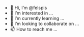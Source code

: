 - 👋 Hi, I’m @felspis
- 👀 I’m interested in ...
- 🌱 I’m currently learning ...
- 💞️ I’m looking to collaborate on ...
- 📫 How to reach me ...

<!---
felspis/felspis is a ✨ special ✨ repository because its `README.md` (this file) appears on your GitHub profile.
You can click the Preview link to take a look at your changes.
--->
